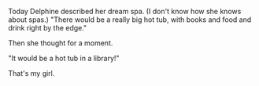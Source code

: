 <!--
.. title: Delphine's Dream Spa
.. date: 2010-02-17 22:11:44
.. author: Amy Brown
-->

Today Delphine described her dream spa. (I don't know how she
knows about spas.) "There would be a really big hot tub, with
books and food and drink right by the edge."

Then she thought for a moment.

"It would be a hot tub in a library!"

That's my girl.


